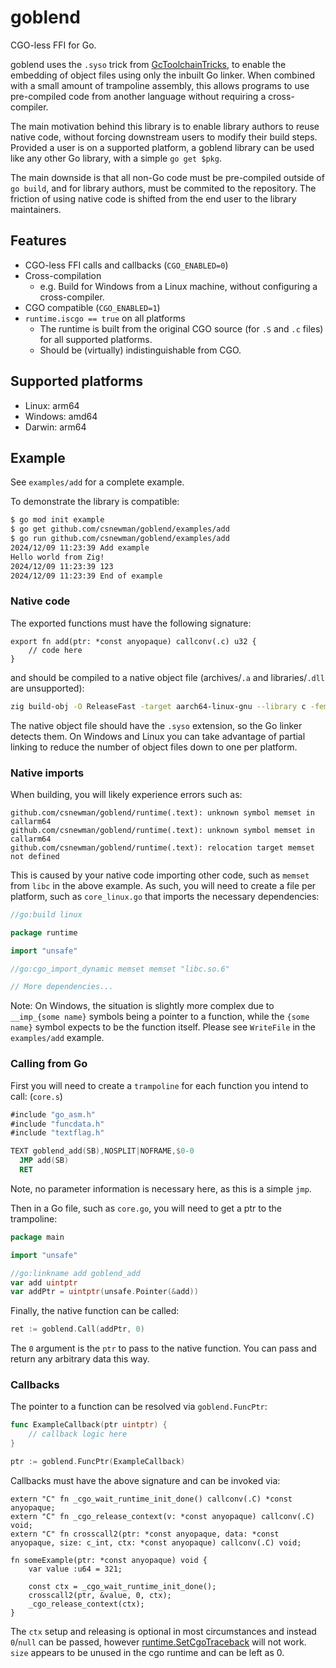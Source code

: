# goblend
CGO-less FFI for Go.

goblend uses the `.syso` trick from [GcToolchainTricks](https://go.dev/wiki/GcToolchainTricks), to enable the
embedding of object files using only the inbuilt Go linker. When combined with a small amount of trampoline assembly,
this allows programs to use pre-compiled code from another language without requiring a cross-compiler. 

The main motivation behind this library is to enable library authors to reuse native code, without forcing downstream
users to modify their build steps. Provided a user is on a supported platform, a goblend library can be used like any
other Go library, with a simple `go get $pkg`.

The main downside is that all non-Go code must be pre-compiled outside of `go build`, and for library authors, must be
commited to the repository. The friction of using native code is shifted from the end user to the library maintainers.

## Features
- CGO-less FFI calls and callbacks (`CGO_ENABLED=0`)
- Cross-compilation
  - e.g. Build for Windows from a Linux machine, without configuring a cross-compiler.
- CGO compatible (`CGO_ENABLED=1`)
- `runtime.iscgo == true` on all platforms
  - The runtime is built from the original CGO source (for `.S` and `.c` files) for all supported
    platforms.
  - Should be (virtually) indistinguishable from CGO.

## Supported platforms

- Linux: arm64
- Windows: amd64
- Darwin: arm64

## Example

See `examples/add` for a complete example.

To demonstrate the library is compatible:
```bash
$ go mod init example
$ go get github.com/csnewman/goblend/examples/add
$ go run github.com/csnewman/goblend/examples/add
2024/12/09 11:23:39 Add example
Hello world from Zig!
2024/12/09 11:23:39 123
2024/12/09 11:23:39 End of example
```

### Native code

The exported functions must have the following signature:

```zig
export fn add(ptr: *const anyopaque) callconv(.c) u32 {
    // code here
}
```

and should be compiled to a native object file (archives/`.a` and libraries/`.dll` are unsupported): 

```bash
zig build-obj -O ReleaseFast -target aarch64-linux-gnu --library c -femit-bin=core_linux_arm64.syso add.zig add2.zig etc
```

The native object file should have the `.syso` extension, so the Go linker detects them. On Windows and Linux you can
take advantage of partial linking to reduce the number of object files down to one per platform.

### Native imports

When building, you will likely experience errors such as:

```
github.com/csnewman/goblend/runtime(.text): unknown symbol memset in callarm64
github.com/csnewman/goblend/runtime(.text): unknown symbol memset in callarm64
github.com/csnewman/goblend/runtime(.text): relocation target memset not defined
```

This is caused by your native code importing other code, such as `memset` from `libc` in the above example. As such, you
will need to create a file per platform, such as `core_linux.go` that imports the necessary dependencies:

```Go
//go:build linux

package runtime

import "unsafe"

//go:cgo_import_dynamic memset memset "libc.so.6"

// More dependencies...
```

Note: On Windows, the situation is slightly more complex due to `__imp_{some name}` symbols being a pointer to a
function, while the `{some name}` symbol expects to be the function itself. Please see `WriteFile` in the `examples/add`
example.

### Calling from Go

First you will need to create a `trampoline` for each function you intend to call: (`core.s`)

```asm
#include "go_asm.h"
#include "funcdata.h"
#include "textflag.h"

TEXT goblend_add(SB),NOSPLIT|NOFRAME,$0-0
  JMP add(SB)
  RET
```

Note, no parameter information is necessary here, as this is a simple `jmp`.

Then in a Go file, such as `core.go`, you will need to get a ptr to the trampoline:

```go
package main

import "unsafe"

//go:linkname add goblend_add
var add uintptr
var addPtr = uintptr(unsafe.Pointer(&add))
```

Finally, the native function can be called:

```go
ret := goblend.Call(addPtr, 0)
```

The `0` argument is the `ptr` to pass to the native function. You can pass and return any arbitrary data this way.

### Callbacks

The pointer to a function can be resolved via `goblend.FuncPtr`:

```go
func ExampleCallback(ptr uintptr) {
	// callback logic here
}

ptr := goblend.FuncPtr(ExampleCallback)
```

Callbacks must have the above signature and can be invoked via:

```zig
extern "C" fn _cgo_wait_runtime_init_done() callconv(.C) *const anyopaque;
extern "C" fn _cgo_release_context(v: *const anyopaque) callconv(.C) void;
extern "C" fn crosscall2(ptr: *const anyopaque, data: *const anyopaque, size: c_int, ctx: *const anyopaque) callconv(.C) void;

fn someExample(ptr: *const anyopaque) void {
    var value :u64 = 321;

    const ctx = _cgo_wait_runtime_init_done();
    crosscall2(ptr, &value, 0, ctx);
    _cgo_release_context(ctx);
}
```

The `ctx` setup and releasing is optional in most circumstances and instead `0`/`null` can be passed, however
[runtime.SetCgoTraceback](https://pkg.go.dev/runtime#SetCgoTraceback) will not work. `size` appears to be unused in the
cgo runtime and can be left as 0.
